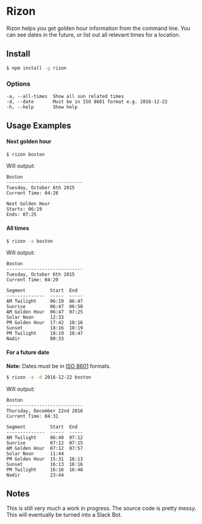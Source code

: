 # Rizon

Rizon helps you get golden hour information from the command line. You can see dates in the future, or list out all relevant times for a location.

## Install

```bash
$ npm install -g rizon
```

### Options

```
-a, --all-times  Show all sun related times
-d, --date       Must be in ISO 8601 format e.g. 2016-12-22
-h, --help       Show help
```

## Usage Examples

#### Next golden hour

```bash
$ rizon boston
```

Will output:

```
Boston
----------------------------
Tuesday, October 6th 2015
Current Time: 04:28

Next Golden Hour
Starts: 06:19
Ends: 07:25
```

#### All times

```bash
$ rizon -a boston
```

Will output:

```
Boston
----------------------------
Tuesday, October 6th 2015
Current Time: 04:29

Segment         Start  End
--------------  -----  -----
AM Twilight     06:19  06:47
Sunrise         06:47  06:50
AM Golden Hour  06:47  07:25
Solar Noon      12:33
PM Golden Hour  17:42  18:16
Sunset          18:16  18:19
PM Twilight     18:19  18:47
Nadir           00:33
```

#### For a future date

**Note:** Dates must be in [ISO 8601](http://en.wikipedia.org/wiki/ISO_8601) formats.

```bash
$ rizon -a -d 2016-12-22 boston
```

Will output:

```
Boston
----------------------------
Thursday, December 22nd 2016
Current Time: 04:31

Segment         Start  End
--------------  -----  -----
AM Twilight     06:40  07:12
Sunrise         07:12  07:15
AM Golden Hour  07:12  07:57
Solar Noon      11:44
PM Golden Hour  15:31  16:13
Sunset          16:13  16:16
PM Twilight     16:16  16:48
Nadir           23:44
```

## Notes

This is still very much a work in progress. The source code is pretty messy. This will eventually be turned into a Slack Bot.
